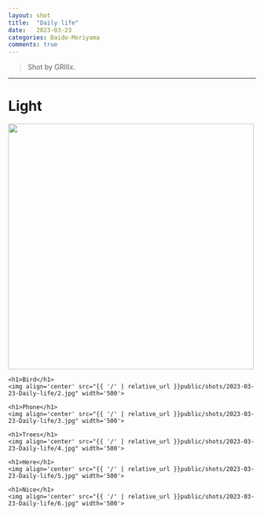 ```yaml
---
layout: shot
title:  "Daily life"
date:   2023-03-23 
categories: Daido-Moriyama
comments: true
---
```


> Shot by GRIIIx.

---


<div class="gallery">
    <h1>Light</h1>
    <img align='center' src="{{ '/' | relative_url }}public/shots/2023-03-23-Daily-life/1.jpg" width='500'>
    
    <h1>Bird</h1>
    <img align='center' src="{{ '/' | relative_url }}public/shots/2023-03-23-Daily-life/2.jpg" width='500'>
    
    <h1>Phone</h1>
    <img align='center' src="{{ '/' | relative_url }}public/shots/2023-03-23-Daily-life/3.jpg" width='500'>
    
    <h1>Trees</h1>
    <img align='center' src="{{ '/' | relative_url }}public/shots/2023-03-23-Daily-life/4.jpg" width='500'>
    
    <h1>Here</h1>
    <img align='center' src="{{ '/' | relative_url }}public/shots/2023-03-23-Daily-life/5.jpg" width='500'>
    
    <h1>Nice</h1>
    <img align='center' src="{{ '/' | relative_url }}public/shots/2023-03-23-Daily-life/6.jpg" width='500'>
</div>